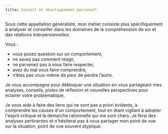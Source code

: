 ```yaml
---
title: Conseil en développement personnel
---
```


Sous cette appellation généraliste, mon métier consiste plus spécifiquement à analyser et conseiller dans les domaines de la compréhension de soi et des relations interpersonnelles.

Vous :
- vous posez question sur un comportement,
- ne savez pas comment réagir,
- ne parvenez pas à vous faire respecter,
- avez du mal vous faire comprendre,
- n’êtes pas vous-même de peur de perdre l’autre.

Je vous accompagne pour débloquer une situation en vous partageant mes analyses, conseils, pistes de réflexion et nouvelles perspectives pour éclairer votre problématique.

Je vous aide à faire des liens qui ne sont pas a priori évidents, à comprendre les causes d'un comportement, tout en étant vigilant à adopter l'esprit critique et la démarche rationnelle qui me sont chers. Je ferai des analyses pertinentes et n'hésiterai pas à vous partager mon point de vue sur la situation, point de vue souvent atypique.
